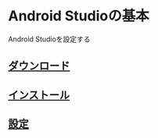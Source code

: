 # Android Studioの基本

Android Studioを設定する

## [ダウンロード](https://github.com/ghsumiyasu/IDE/blob/main/README-Android-Studio-Download-jp.md)
## [インストール](https://github.com/ghsumiyasu/IDE/blob/main/README-Android-Studio-Instalacao-jp.md)
## [設定](https://github.com/ghsumiyasu/IDE/blob/main/README-Android-Studio-Configuracao-jp.md)